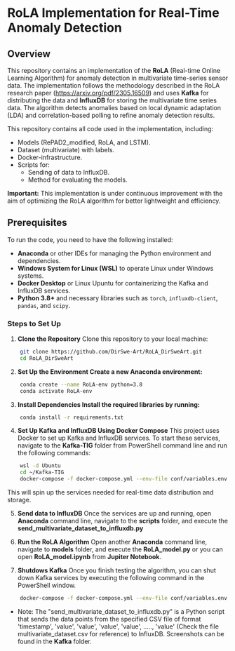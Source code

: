 # RoLA Implementation for Real-Time Anomaly Detection

## Overview
This repository contains an implementation of the **RoLA** (Real-time Online Learning Algorithm) for anomaly detection in multivariate time-series sensor data. The implementation follows the methodology described in the RoLA research paper (https://arxiv.org/pdf/2305.16509) and uses **Kafka** for distributing the data and **InfluxDB** for storing the multivariate time series data.
The algorithm detects anomalies based on local dynamic adaptation (LDA) and correlation-based polling to refine anomaly detection results.

This repository contains all code used in the implementation, including:
- Models (RePAD2_modified, RoLA, and LSTM).
- Dataset (multivariate) with labels.
- Docker-infrastructure.
- Scripts for:
    - Sending of data to InfluxDB.
    - Method for evaluating the models.

**Important:**
This implementation is under continuous improvement with the aim of optimizing the RoLA algorithm for better lightweight and efficiency. 

## Prerequisites
To run the code, you need to have the following installed:

- **Anaconda** or other IDEs for managing the Python environment and dependencies.
- **Windows System for Linux (WSL)** to operate Linux under Windows systems.
- **Docker Desktop** or Linux Upuntu for containerizing the Kafka and InfluxDB services.
- **Python 3.8+** and necessary libraries such as `torch`, `influxdb-client`, `pandas`, and `scipy`.

### Steps to Set Up

1. **Clone the Repository**
Clone this repository to your local machine:
```bash
    git clone https://github.com/DirSwe-Art/RoLA_DirSweArt.git
    cd RoLA_DirSweArt
```
2. **Set Up the Environment Create a new Anaconda environment:**
```bash
    conda create --name RoLA-env python=3.8
    conda activate RoLA-env
```
3. **Install Dependencies Install the required libraries by running:**
```bash
    conda install -r requirements.txt
```
4. **Set Up Kafka and InfluxDB Using Docker Compose** This project uses Docker to set up Kafka and InfluxDB services. To start these services, navigate to the **Kafka-TIG** folder from PowerShell command line and run the following commands:
```bash
    wsl -d Ubuntu
    cd ~/Kafka-TIG
    docker-compose -f docker-compose.yml --env-file conf/variables.env up -d
```
   This will spin up the services needed for real-time data distribution and storage.

5. **Send data to InfluxDB** Once the services are up and running, open **Anaconda** command line, navigate to the **scripts** folder, and execute the **send_multivariate_dataset_to_influxdb.py**
6. **Run the RoLA Algorithm** Open another **Anaconda** command line, navigate to **models** folder, and execute the **RoLA_model.py** or you can open **RoLA_model.ipynb** from **Jupiter Notebook**.

7. **Shutdows Kafka** Once you finish testing the algorithm, you can shut down Kafka services by executing the following command in the PowerShell window.
```bash
    docker-compose -f docker-compose.yml --env-file conf/variables.env down
```

*  Note: The "send_multivariate_dataset_to_influxdb.py" is a Python script that sends the data points from the specified CSV file of format 'timestamp', 'value', 'value', 'value', 'value', ....., 'value'  (Check the file multivariate_dataset.csv for reference) to InfluxDB. Screenshots can be found in the **Kafka** folder.
